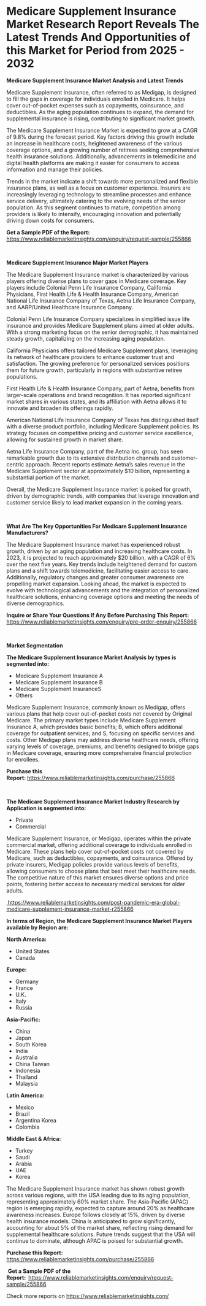 <p><h1>Medicare Supplement Insurance Market Research Report Reveals The Latest Trends And Opportunities of this Market for Period from 2025 - 2032</h1></p><p><strong>Medicare Supplement Insurance Market Analysis and Latest Trends</strong></p>
<p><p>Medicare Supplement Insurance, often referred to as Medigap, is designed to fill the gaps in coverage for individuals enrolled in Medicare. It helps cover out-of-pocket expenses such as copayments, coinsurance, and deductibles. As the aging population continues to expand, the demand for supplemental insurance is rising, contributing to significant market growth. </p><p>The Medicare Supplement Insurance Market is expected to grow at a CAGR of 9.8% during the forecast period. Key factors driving this growth include an increase in healthcare costs, heightened awareness of the various coverage options, and a growing number of retirees seeking comprehensive health insurance solutions. Additionally, advancements in telemedicine and digital health platforms are making it easier for consumers to access information and manage their policies. </p><p>Trends in the market indicate a shift towards more personalized and flexible insurance plans, as well as a focus on customer experience. Insurers are increasingly leveraging technology to streamline processes and enhance service delivery, ultimately catering to the evolving needs of the senior population. As this segment continues to mature, competition among providers is likely to intensify, encouraging innovation and potentially driving down costs for consumers.</p></p>
<p><strong>Get a Sample PDF of the Report:&nbsp;</strong> <a href="https://www.reliablemarketinsights.com/enquiry/request-sample/255866?utm_campaign=3085&utm_medium=2&utm_source=Github&utm_content=ia&utm_term=30032025&utm_id=medicare-supplement-insurance">https://www.reliablemarketinsights.com/enquiry/request-sample/255866</a></p>
<p>&nbsp;</p>
<p><strong>Medicare Supplement Insurance Major Market Players</strong></p>
<p><p>The Medicare Supplement Insurance market is characterized by various players offering diverse plans to cover gaps in Medicare coverage. Key players include Colonial Penn Life Insurance Company, California Physicians, First Health Life & Health Insurance Company, American National Life Insurance Company of Texas, Aetna Life Insurance Company, and AARP/United Healthcare Insurance Company.</p><p>Colonial Penn Life Insurance Company specializes in simplified issue life insurance and provides Medicare Supplement plans aimed at older adults. With a strong marketing focus on the senior demographic, it has maintained steady growth, capitalizing on the increasing aging population.</p><p>California Physicians offers tailored Medicare Supplement plans, leveraging its network of healthcare providers to enhance customer trust and satisfaction. The growing preference for personalized services positions them for future growth, particularly in regions with substantive retiree populations.</p><p>First Health Life & Health Insurance Company, part of Aetna, benefits from larger-scale operations and brand recognition. It has reported significant market shares in various states, and its affiliation with Aetna allows it to innovate and broaden its offerings rapidly.</p><p>American National Life Insurance Company of Texas has distinguished itself with a diverse product portfolio, including Medicare Supplement policies. Its strategy focuses on competitive pricing and customer service excellence, allowing for sustained growth in market share.</p><p>Aetna Life Insurance Company, part of the Aetna Inc. group, has seen remarkable growth due to its extensive distribution channels and customer-centric approach. Recent reports estimate Aetna’s sales revenue in the Medicare Supplement sector at approximately $10 billion, representing a substantial portion of the market.</p><p>Overall, the Medicare Supplement Insurance market is poised for growth, driven by demographic trends, with companies that leverage innovation and customer service likely to lead market expansion in the coming years.</p></p>
<p>&nbsp;</p>
<p><strong>What Are The Key Opportunities For Medicare Supplement Insurance Manufacturers?</strong></p>
<p><p>The Medicare Supplement Insurance market has experienced robust growth, driven by an aging population and increasing healthcare costs. In 2023, it is projected to reach approximately $20 billion, with a CAGR of 6% over the next five years. Key trends include heightened demand for custom plans and a shift towards telemedicine, facilitating easier access to care. Additionally, regulatory changes and greater consumer awareness are propelling market expansion. Looking ahead, the market is expected to evolve with technological advancements and the integration of personalized healthcare solutions, enhancing coverage options and meeting the needs of diverse demographics.</p></p>
<p><strong>Inquire or Share Your Questions If Any Before Purchasing This Report:</strong> <a href="https://www.reliablemarketinsights.com/enquiry/pre-order-enquiry/255866?utm_campaign=3085&utm_medium=2&utm_source=Github&utm_content=ia&utm_term=30032025&utm_id=medicare-supplement-insurance">https://www.reliablemarketinsights.com/enquiry/pre-order-enquiry/255866</a></p>
<p>&nbsp;</p>
<p><strong>Market Segmentation</strong></p>
<p><strong>The Medicare Supplement Insurance Market Analysis by types is segmented into:</strong></p>
<p><ul><li>Medicare Supplement Insurance A</li><li>Medicare Supplement Insurance B</li><li>Medicare Supplement InsuranceS</li><li>Others</li></ul></p>
<p><p>Medicare Supplement Insurance, commonly known as Medigap, offers various plans that help cover out-of-pocket costs not covered by Original Medicare. The primary market types include Medicare Supplement Insurance A, which provides basic benefits; B, which offers additional coverage for outpatient services; and S, focusing on specific services and costs. Other Medigap plans may address diverse healthcare needs, offering varying levels of coverage, premiums, and benefits designed to bridge gaps in Medicare coverage, ensuring more comprehensive financial protection for enrollees.</p></p>
<p><strong>Purchase this Report:&nbsp;</strong><a href="https://www.reliablemarketinsights.com/purchase/255866?utm_campaign=3085&utm_medium=2&utm_source=Github&utm_content=ia&utm_term=30032025&utm_id=medicare-supplement-insurance">https://www.reliablemarketinsights.com/purchase/255866</a></p>
<p>&nbsp;</p>
<p><strong>The Medicare Supplement Insurance Market Industry Research by Application is segmented into:</strong></p>
<p><ul><li>Private</li><li>Commercial</li></ul></p>
<p><p>Medicare Supplement Insurance, or Medigap, operates within the private commercial market, offering additional coverage to individuals enrolled in Medicare. These plans help cover out-of-pocket costs not covered by Medicare, such as deductibles, copayments, and coinsurance. Offered by private insurers, Medigap policies provide various levels of benefits, allowing consumers to choose plans that best meet their healthcare needs. The competitive nature of this market ensures diverse options and price points, fostering better access to necessary medical services for older adults.</p></p>
<p><a href="https://www.reliablemarketinsights.com/post-pandemic-era-global-medicare-supplement-insurance-market-r255866?utm_campaign=3085&utm_medium=2&utm_source=Github&utm_content=ia&utm_term=30032025&utm_id=medicare-supplement-insurance">&nbsp;https://www.reliablemarketinsights.com/post-pandemic-era-global-medicare-supplement-insurance-market-r255866</a></p>
<p><strong>In terms of Region, the Medicare Supplement Insurance Market Players available by Region are:</strong></p>
<p>
    <p> <strong> North America: </strong>
        <ul>
            <li>United States</li>
            <li>Canada</li>
        </ul>
        </p> 
    <p> <strong> Europe: </strong>
        <ul>
            <li>Germany</li>
            <li>France</li>
            <li>U.K.</li>
            <li>Italy</li>
            <li>Russia</li>
        </ul>
        </p> 
    <p> <strong> Asia-Pacific: </strong>
        <ul>
            <li>China</li>
            <li>Japan</li>
            <li>South Korea</li>
            <li>India</li>
            <li>Australia</li>
            <li>China Taiwan</li>
            <li>Indonesia</li>
            <li>Thailand</li>
            <li>Malaysia</li>
        </ul>
        </p> 
    <p> <strong> Latin America: </strong>
        <ul>
            <li>Mexico</li>
            <li>Brazil</li>
            <li>Argentina Korea</li>
            <li>Colombia</li>
        </ul>
        </p> 
    <p> <strong> Middle East & Africa: </strong>
        <ul>
            <li>Turkey</li>
            <li>Saudi</li>
            <li>Arabia</li>
            <li>UAE</li>
            <li>Korea</li>
        </ul>
    </p>
    </p>
<p><p>The Medicare Supplement Insurance market has shown robust growth across various regions, with the USA leading due to its aging population, representing approximately 60% market share. The Asia-Pacific (APAC) region is emerging rapidly, expected to capture around 20% as healthcare awareness increases. Europe follows closely at 15%, driven by diverse health insurance models. China is anticipated to grow significantly, accounting for about 5% of the market share, reflecting rising demand for supplemental healthcare solutions. Future trends suggest that the USA will continue to dominate, although APAC is poised for substantial growth.</p></p>
<p><strong>Purchase this Report: </strong><a href="https://www.reliablemarketinsights.com/purchase/255866?utm_campaign=3085&utm_medium=2&utm_source=Github&utm_content=ia&utm_term=30032025&utm_id=medicare-supplement-insurance">https://www.reliablemarketinsights.com/purchase/255866</a></p>
<p>&nbsp;<strong>Get a Sample PDF of the Report:&nbsp;&nbsp;</strong><a href="https://www.reliablemarketinsights.com/enquiry/request-sample/255866?utm_campaign=3085&utm_medium=2&utm_source=Github&utm_content=ia&utm_term=30032025&utm_id=medicare-supplement-insurance">https://www.reliablemarketinsights.com/enquiry/request-sample/255866</a></p>
<p><strong></strong></p>
<p>Check more reports on <a href="https://www.reliablemarketinsights.com/?utm_campaign=3085&utm_medium=2&utm_source=Github&utm_content=ia&utm_term=30032025&utm_id=medicare-supplement-insurance">https://www.reliablemarketinsights.com/</a></p>